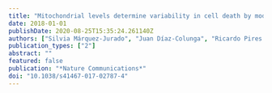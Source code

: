 ```yaml
---
title: "Mitochondrial levels determine variability in cell death by modulating apoptotic gene expression"
date: 2018-01-01
publishDate: 2020-08-25T15:35:24.261140Z
authors: ["Silvia Márquez-Jurado", "Juan Díaz-Colunga", "Ricardo Pires das Neves", "Antonio Martinez-Lorente", "Fernando Almazán", "Raúl Guantes", "Francisco J. Iborra"]
publication_types: ["2"]
abstract: ""
featured: false
publication: "*Nature Communications*"
doi: "10.1038/s41467-017-02787-4"
---
```


